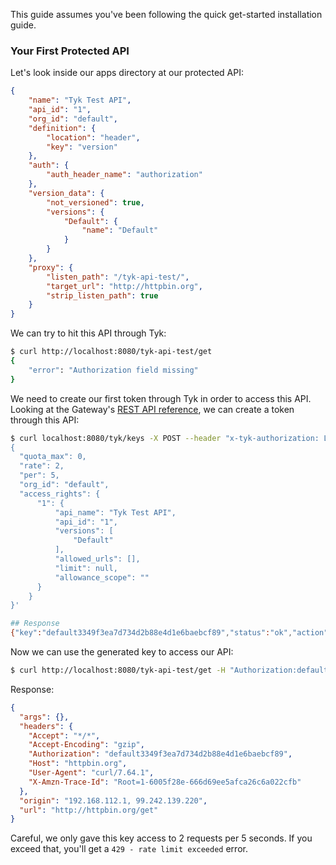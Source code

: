 This guide assumes you've been following the quick get-started installation guide.

### Your First Protected API

Let's look inside our apps directory at our protected API:

```json
{
    "name": "Tyk Test API",
    "api_id": "1",
    "org_id": "default",
    "definition": {
        "location": "header",
        "key": "version"
    },
    "auth": {
        "auth_header_name": "authorization"
    },
    "version_data": {
        "not_versioned": true,
        "versions": {
            "Default": {
                "name": "Default"
            }
        }
    },
    "proxy": {
        "listen_path": "/tyk-api-test/",
        "target_url": "http://httpbin.org",
        "strip_listen_path": true
    }
}
```

We can try to hit this API through Tyk:

```bash
$ curl http://localhost:8080/tyk-api-test/get
{
    "error": "Authorization field missing"
}
```

We need to create our first token through Tyk in order to access this API.
Looking at the Gateway's [REST API reference](https://site-dev.tykbeta.com/docs/tyk-gateway-api/), we can create a token through this API:
```bash
$ curl localhost:8080/tyk/keys -X POST --header "x-tyk-authorization: Lina(3uW2oi6wAh" -d '
{
  "quota_max": 0,
  "rate": 2,
  "per": 5,
  "org_id": "default",
  "access_rights": {
      "1": {
          "api_name": "Tyk Test API",
          "api_id": "1",
          "versions": [
              "Default"
          ],
          "allowed_urls": [],
          "limit": null,
          "allowance_scope": ""
      }
    }
}'

## Response
{"key":"default3349f3ea7d734d2b88e4d1e6baebcf89","status":"ok","action":"added","key_hash":"8bcf94d4"}
```

Now we can use the generated key to access our API:

```bash
$ curl http://localhost:8080/tyk-api-test/get -H "Authorization:default3349f3ea7d734d2b88e4d1e6baebcf89"
```
Response:
```json
{
  "args": {}, 
  "headers": {
    "Accept": "*/*", 
    "Accept-Encoding": "gzip", 
    "Authorization": "default3349f3ea7d734d2b88e4d1e6baebcf89", 
    "Host": "httpbin.org", 
    "User-Agent": "curl/7.64.1", 
    "X-Amzn-Trace-Id": "Root=1-6005f28e-666d69ee5afca26c6a022cfb"
  }, 
  "origin": "192.168.112.1, 99.242.139.220", 
  "url": "http://httpbin.org/get"
}
```

Careful, we only gave this key access to 2 requests per 5 seconds.  If you exceed that, you'll get a `429 - rate limit exceeded` error.

